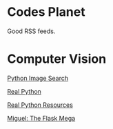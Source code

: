Codes Planet
============

Good RSS feeds.

# Computer Vision

[Python Image Search](http://www.pyimagesearch.com)

[Real Python](https://realpython.com/)

[Real Python Resources](https://realpython.com/resources)

[Miguel: The Flask Mega](http://blog.miguelgrinberg.com)

